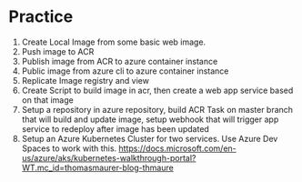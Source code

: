# Practice

1) Create Local Image from some basic web image.
2) Push image to ACR
3) Publish image from ACR to azure container instance
4) Public image from azure cli to azure container instance
5) Replicate Image registry and view
6) Create Script to build image in acr, then create a web app service based on that image
7) Setup a repository in azure repository, build ACR Task on master branch that will build and update image, setup webhook that will trigger app service to redeploy after image has been updated
8) Setup an Azure Kubernetes Cluster for two services. Use Azure Dev Spaces to work with this.  https://docs.microsoft.com/en-us/azure/aks/kubernetes-walkthrough-portal?WT.mc_id=thomasmaurer-blog-thmaure

